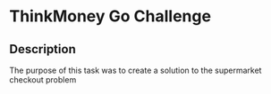# ThinkMoney Go Challenge
   
## Description
The purpose of this task was to create a solution to the supermarket checkout problem
